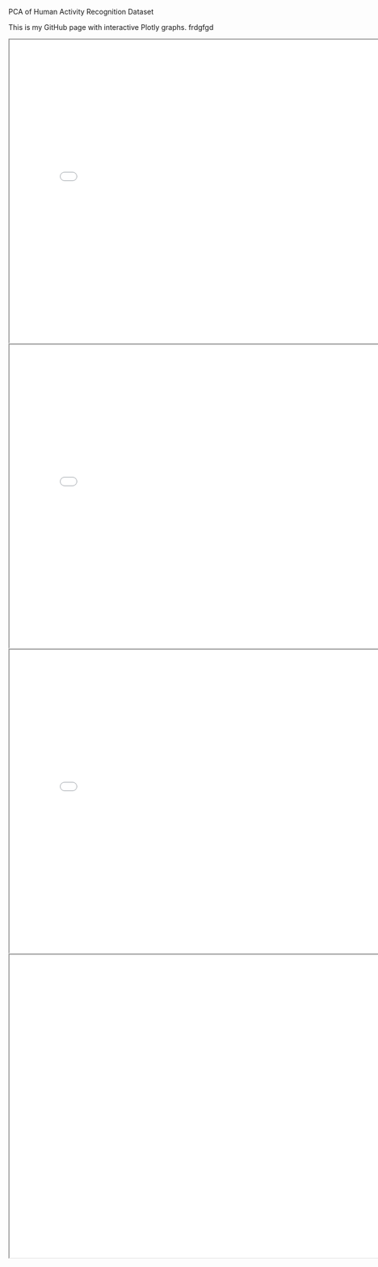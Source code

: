 PCA of Human Activity Recognition Dataset

This is my GitHub page with interactive Plotly graphs.   frdgfgd


<iframe src="Histogram.html" width="800" height="600"></iframe>


<iframe src="Histo_MP.html" width="800" height="600"></iframe>

<iframe src="Scree_Plot.html" width="800" height="600"></iframe>

<iframe src="PC_Plots.html"  align="left" width="2400" height="600"><</iframe>
